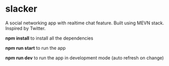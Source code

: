 # slacker

A social networking app with realtime chat feature. Built using MEVN stack. Inspired by Twitter.

<b>npm install</b>
to install all the dependencies

<b>npm run start</b>
to run the app

<b>npm run dev</b>
to run the app in development mode (auto refresh on change)
